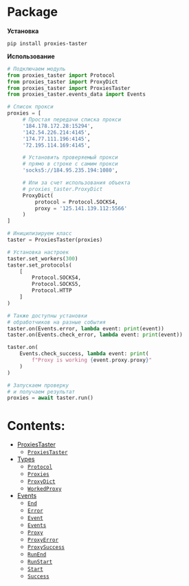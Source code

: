# Package

**Установка**

`pip install proxies-taster`

**Использование**

```python
# Подключаем модуль
from proxies_taster import Protocol
from proxies_taster import ProxyDict
from proxies_taster import ProxiesTaster
from proxies_taster.events_data import Events

# Список прокси
proxies = [
     # Простая передачи списка прокси
     '184.178.172.28:15294',
     '142.54.226.214:4145',
     '174.77.111.196:4145',
     '72.195.114.169:4145',

     # Установить проверяемый прокси
     # прямо в строке с самим прокси
     'socks5://184.95.235.194:1080',

     # Или за счет использования объекта
     # proxies_taster.ProxyDict
     ProxyDict(
         protocol = Protocol.SOCKS4,
         proxy = '125.141.139.112:5566'
     )
]

# Иницилизируем класс
taster = ProxiesTaster(proxies)

# Установка настроек
taster.set_workers(300)
taster.set_protocols(
    [
        Protocol.SOCKS4,
        Protocol.SOCKS5,
        Protocol.HTTP
    ]
)

# Также доступны установки
# обработчиков на разные события
taster.on(Events.error, lambda event: print(event))
taster.on(Events.check_error, lambda event: print(event))

taster.on(
    Events.check_success, lambda event: print(
        f"Proxy is working {event.proxy.proxy}"
    )
)

# Запускаем проверку
# и получаем результат
proxies = await taster.run()
```

# Contents:

* [ProxiesTaster](package/ProxiesTaster.md)
  * [`ProxiesTaster`](package/ProxiesTaster.md#proxies_taster.ProxiesTaster)
* [Types](package/types.md)
  * [`Protocol`](package/types.md#proxies_taster.types.Protocol)
  * [`Proxies`](package/types.md#proxies_taster.types.Proxies)
  * [`ProxyDict`](package/types.md#proxies_taster.types.ProxyDict)
  * [`WorkedProxy`](package/types.md#proxies_taster.types.WorkedProxy)
* [Events](package/events_data.md)
  * [`End`](package/events_data.md#proxies_taster.events_data.End)
  * [`Error`](package/events_data.md#proxies_taster.events_data.Error)
  * [`Event`](package/events_data.md#proxies_taster.events_data.Event)
  * [`Events`](package/events_data.md#proxies_taster.events_data.Events)
  * [`Proxy`](package/events_data.md#proxies_taster.events_data.Proxy)
  * [`ProxyError`](package/events_data.md#proxies_taster.events_data.ProxyError)
  * [`ProxySuccess`](package/events_data.md#proxies_taster.events_data.ProxySuccess)
  * [`RunEnd`](package/events_data.md#proxies_taster.events_data.RunEnd)
  * [`RunStart`](package/events_data.md#proxies_taster.events_data.RunStart)
  * [`Start`](package/events_data.md#proxies_taster.events_data.Start)
  * [`Success`](package/events_data.md#proxies_taster.events_data.Success)
